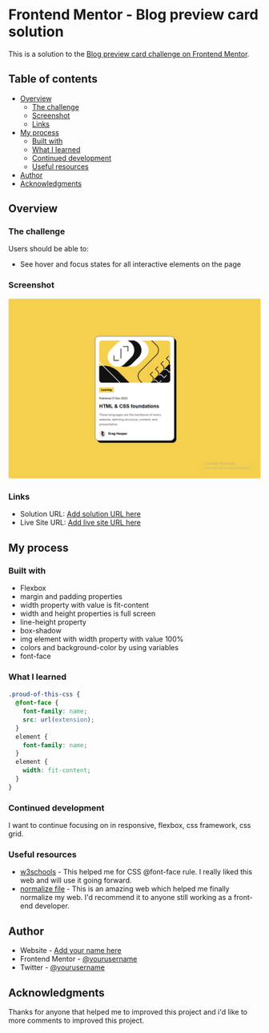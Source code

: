 # Frontend Mentor - Blog preview card solution

This is a solution to the [Blog preview card challenge on Frontend Mentor](https://www.frontendmentor.io/challenges/blog-preview-card-ckPaj01IcS).
## Table of contents

- [Overview](#overview)
  - [The challenge](#the-challenge)
  - [Screenshot](#screenshot)
  - [Links](#links)
- [My process](#my-process)
  - [Built with](#built-with)
  - [What I learned](#what-i-learned)
  - [Continued development](#continued-development)
  - [Useful resources](#useful-resources)
- [Author](#author)
- [Acknowledgments](#acknowledgments)

## Overview

### The challenge

Users should be able to:

- See hover and focus states for all interactive elements on the page

### Screenshot

![screenshot](./screenshot.png)

### Links

- Solution URL: [Add solution URL here](https://your-solution-url.com)
- Live Site URL: [Add live site URL here](https://your-live-site-url.com)

## My process

### Built with

- Flexbox
- margin and padding properties
- width property with value is fit-content
- width and height properties is full screen
- line-height property
- box-shadow
- img element with width property with value 100%
- colors and background-color by using variables
- font-face

### What I learned

```css
.proud-of-this-css {
  @font-face {
    font-family: name;
    src: url(extension);
  }
  element {
    font-family: name;
  }
  element {
    width: fit-content;
  }
}
```
### Continued development

I want to continue focusing on in responsive, flexbox, css framework, css grid.

### Useful resources

- [w3schools](https://www.w3schools.com/cssref/atrule_font-face.php) - This helped me for CSS @font-face rule. I really liked this web and will use it going forward.
- [normalize file](https://necolas.github.io/normalize.css/) - This is an amazing web which helped me finally normalize my web. I'd recommend it to anyone still working as a front-end developer.

## Author

- Website - [Add your name here](http://127.0.0.1:5500/index.html)
- Frontend Mentor - [@yourusername](https://www.frontendmentor.io/profile/yourusername)
- Twitter - [@yourusername](https://www.twitter.com/yourusername)

## Acknowledgments

Thanks for anyone that helped me to improved this project and i'd like to more comments to improved this project.